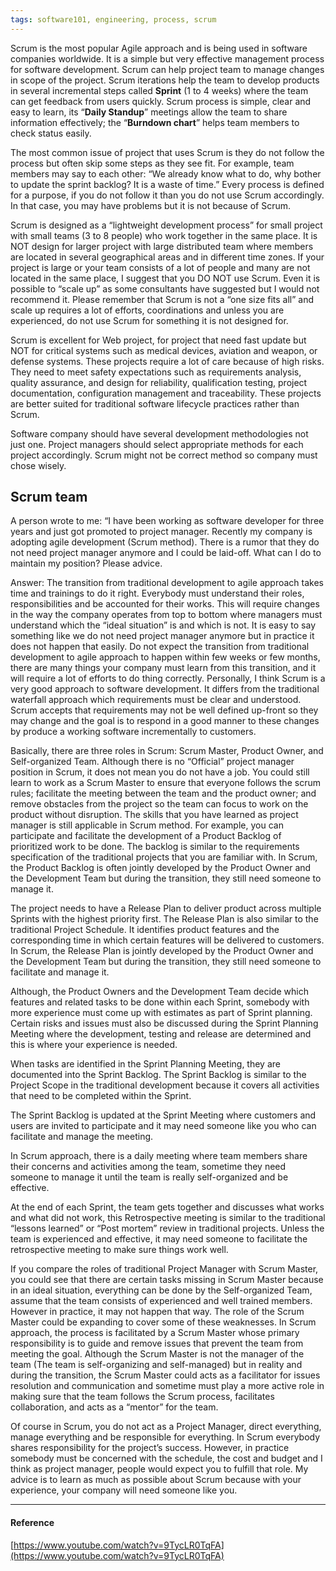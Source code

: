 ```yaml
---
tags: software101, engineering, process, scrum
---
```


Scrum is the most popular Agile approach and is being used in software companies
worldwide. It is a simple but very effective management process for software
development. Scrum can help project team to manage changes in scope of the
project. Scrum iterations help the team to develop products in several
incremental steps called **Sprint** (1 to 4 weeks) where the team can get
feedback from users quickly. Scrum process is simple, clear and easy to learn,
its “**Daily Standup**” meetings allow the team to share information
effectively; the “**Burndown chart**” helps team members to check status easily.

The most common issue of project that uses Scrum is they do not follow the
process but often skip some steps as they see fit. For example, team members may
say to each other: “We already know what to do, why bother to update the sprint
backlog? It is a waste of time.” Every process is defined for a purpose, if you
do not follow it than you do not use Scrum accordingly. In that case, you may
have problems but it is not because of Scrum.

Scrum is designed as a “lightweight development process” for small project with
small teams (3 to 8 people) who work together in the same place. It is NOT
design for larger project with large distributed team where members are located
in several geographical areas and in different time zones. If your project is
large or your team consists of a lot of people and many are not located in the
same place, I suggest that you DO NOT use Scrum. Even it is possible to “scale
up” as some consultants have suggested but I would not recommend it. Please
remember that Scrum is not a “one size fits all” and scale up requires a lot of
efforts, coordinations and unless you are experienced, do not use Scrum for
something it is not designed for.

Scrum is excellent for Web project, for project that need fast update but NOT
for critical systems such as medical devices, aviation and weapon, or defense
systems. These projects require a lot of care because of high risks. They need
to meet safety expectations such as requirements analysis, quality assurance,
and design for reliability, qualification testing, project documentation,
configuration management and traceability. These projects are better suited for
traditional software lifecycle practices rather than Scrum.

Software company should have several development methodologies not just one.
Project managers should select appropriate methods for each project accordingly.
Scrum might not be correct method so company must chose wisely.

## Scrum team

A person wrote to me: “I have been working as software developer for three years
and just got promoted to project manager. Recently my company is adopting agile
development (Scrum method). There is a rumor that they do not need project
manager anymore and I could be laid-off. What can I do to maintain my position?
Please advice.

Answer: The transition from traditional development to agile approach takes time
and trainings to do it right. Everybody must understand their roles,
responsibilities and be accounted for their works. This will require changes in
the way the company operates from top to bottom where managers must understand
which the “ideal situation” is and which is not. It is easy to say something
like we do not need project manager anymore but in practice it does not happen
that easily. Do not expect the transition from traditional development to agile
approach to happen within few weeks or few months, there are many things your
company must learn from this transition, and it will require a lot of efforts to
do thing correctly. Personally, I think Scrum is a very good approach to
software development. It differs from the traditional waterfall approach which
requirements must be clear and understood. Scrum accepts that requirements may
not be well defined up-front so they may change and the goal is to respond in a
good manner to these changes by produce a working software incrementally to
customers.

Basically, there are three roles in Scrum: Scrum Master, Product Owner, and
Self-organized Team. Although there is no “Official” project manager position in
Scrum, it does not mean you do not have a job. You could still learn to work as
a Scrum Master to ensure that everyone follows the scrum rules; facilitate the
meeting between the team and the product owner; and remove obstacles from the
project so the team can focus to work on the product without disruption. The
skills that you have learned as project manager is still applicable in Scrum
method. For example, you can participate and facilitate the development of a
Product Backlog of prioritized work to be done. The backlog is similar to the
requirements specification of the traditional projects that you are familiar
with. In Scrum, the Product Backlog is often jointly developed by the Product
Owner and the Development Team but during the transition, they still need
someone to manage it.

The project needs to have a Release Plan to deliver product across multiple
Sprints with the highest priority first. The Release Plan is also similar to the
traditional Project Schedule. It identifies product features and the
corresponding time in which certain features will be delivered to customers. In
Scrum, the Release Plan is jointly developed by the Product Owner and the
Development Team but during the transition, they still need someone to
facilitate and manage it.

Although, the Product Owners and the Development Team decide which features and
related tasks to be done within each Sprint, somebody with more experience must
come up with estimates as part of Sprint planning. Certain risks and issues must
also be discussed during the Sprint Planning Meeting where the development,
testing and release are determined and this is where your experience is needed.

When tasks are identified in the Sprint Planning Meeting, they are documented
into the Sprint Backlog. The Sprint Backlog is similar to the Project Scope in
the traditional development because it covers all activities that need to be
completed within the Sprint.

The Sprint Backlog is updated at the Sprint Meeting where customers and users
are invited to participate and it may need someone like you who can facilitate
and manage the meeting.

In Scrum approach, there is a daily meeting where team members share their
concerns and activities among the team, sometime they need someone to manage it
until the team is really self-organized and be effective.

At the end of each Sprint, the team gets together and discusses what works and
what did not work, this Retrospective meeting is similar to the traditional
“lessons learned” or “Post mortem” review in traditional projects. Unless the
team is experienced and effective, it may need someone to facilitate the
retrospective meeting to make sure things work well.

If you compare the roles of traditional Project Manager with Scrum Master, you
could see that there are certain tasks missing in Scrum Master because in an
ideal situation, everything can be done by the Self-organized Team, assume that
the team consists of experienced and well trained members. However in practice,
it may not happen that way. The role of the Scrum Master could be expanding to
cover some of these weaknesses. In Scrum approach, the process is facilitated by
a Scrum Master whose primary responsibility is to guide and remove issues that
prevent the team from meeting the goal. Although the Scrum Master is not the
manager of the team (The team is self-organizing and self-managed) but in
reality and during the transition, the Scrum Master could acts as a facilitator
for issues resolution and communication and sometime must play a more active
role in making sure that the team follows the Scrum process, facilitates
collaboration, and acts as a “mentor” for the team.

Of course in Scrum, you do not act as a Project Manager, direct everything,
manage everything and be responsible for everything. In Scrum everybody shares
responsibility for the project’s success. However, in practice somebody must be
concerned with the schedule, the cost and budget and I think as project manager,
people would expect you to fulfill that role. My advice is to learn as much as
possible about Scrum because with your experience, your company will need
someone like you.

---

#### Reference

[https://www.youtube.com/watch?v=9TycLR0TqFA](https://www.youtube.com/watch?v=9TycLR0TqFA)
